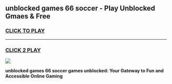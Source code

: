 
## unblocked games 66 soccer - Play Unblocked Gmaes & Free
<h3>
<a href="https://news.freeplayer.one?title=unblocked_games_66_soccer&ref=23F">CLICK TO PLAY</a></h3>
<hr>

<h3>
<a href="https://news.freeplayer.one?title=unblocked_games_66_soccer&ref=23F">CLICK 2 PLAY</a>
  
</h3>

<a href="https://news.freeplayer.one?title=unblocked_games_66_soccer&ref=23F/"><img src="https://clearcache.store/games.png"></a>


**unblocked games 66 soccer games unblocked: Your Gateway to Fun and Accessible Online Gaming**
